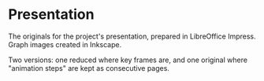 Presentation
============

The originals for the project's presentation, prepared in LibreOffice Impress. Graph images created in Inkscape.

Two versions: one reduced where key frames are, and one original where "animation steps" are kept as consecutive pages.